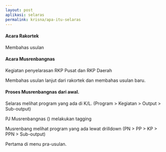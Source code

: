 ```yaml
---
layout: post
aplikasi: selaras
permalink: krisna/apa-itu-selaras
---
```


#### Acara Rakortek

Membahas usulan

#### Acara Musrenbangnas

Kegiatan penyelarasan RKP Pusat dan RKP Daerah

Membahas usulan lanjut dari rakortek dan membahas usulan baru.

#### Proses Musrenbangnas dari awal.

Selaras melihat program yang ada di K/L. (Program > Kegiatan > Output > Sub-output)

PJ Musrenbangnas () melakukan tagging

Musrenbang melihat program yang ada lewat drilldown (PN > PP > KP > PPN > Sub-output)

Pertama di menu pra-usulan. 